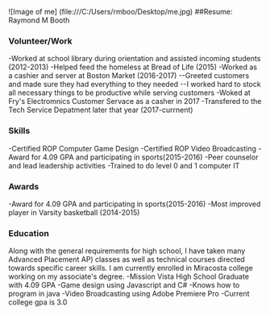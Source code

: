 ![Image of me] (file:///C:/Users/rmboo/Desktop/me.jpg)
##Resume: Raymond M Booth

### Volunteer/Work
-Worked at school library during orientation and assisted incoming students (2012-2013)
-Helped feed the homeless at Bread of Life (2015)
-Worked as a cashier and server at Boston Market (2016-2017)
--Greeted customers and made sure they had everything to they needed
--I worked hard to stock all necessary things to be productive while serving customers
-Woked at Fry's Electromnics Customer Servace as a casher in 2017
-Transfered to the Tech Service Depatment later that year (2017-currnent)

### Skills
-Certified ROP Computer Game Design
-Certified ROP Video Broadcasting
-Award for 4.09 GPA and participating in sports(2015-2016)
-Peer counselor and lead leadership activities
-Trained to do level 0 and 1 computer IT

### Awards
-Award for 4.09 GPA and participating in sports(2015-2016)
-Most improved player in Varsity basketball (2014-2015)

### Education
Along with the general requirements for high school, I have taken many Advanced Placement
AP) classes as well as technical courses directed towards specific career skills. 
I am currently enrolled in Miracosta college working on my associate's degree.
-Mission Vista High School Graduate with 4.09 GPA
-Game design using Javascript and C#
-Knows how to program in java
-Video Broadcasting using Adobe Premiere Pro
-Current college gpa is 3.0
